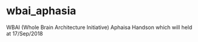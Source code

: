# wbai_aphasia
WBAI (Whole Brain Architecture Initiative) Aphaisa Handson which will held at 17/Sep/2018
